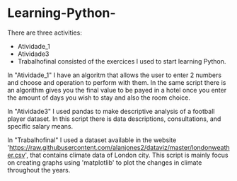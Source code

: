 # Learning-Python- 

There are three activities:
* Atividade_1
* Atividade3
* Trabalhofinal
consisted of the exercices I used to start learning Python. 

In "Atividade_1" I have an algoritm that allows the user to enter 2 numbers and choose and operation to perform with them. 
In the same script there is an algorithm gives you the final value to be payed in a hotel once you enter the amount of days you wish to stay and also the room choice. 

In "Atividade3" I used pandas to make descriptive analysis of a football player dataset. In this script there is data descriptions, consultations, and specific salary means. 

In "Trabalhofinal" I used a dataset available in the website 'https://raw.githubusercontent.com/alanjones2/dataviz/master/londonweather.csv', that contains climate data of London city. 
This script is mainly focus on creating graphs using 'matplotlib' to plot the changes in climate throughout the years. 
